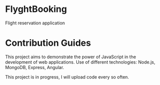 # FlyghtBooking
Flight reservation application

# Contribution Guides
This project aims to demonstrate the power of JavaScript in the development of web applications.
Use of different technologies: Node.js, MongoDB, Express, Angular.

This project is in progress, I will upload code every so often.
